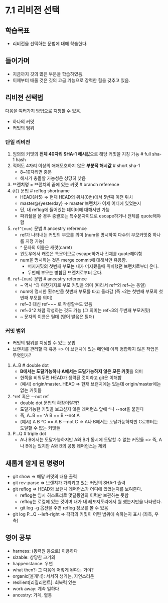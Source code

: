 # 7.1 리비전 선택

## 학습목표
- 리비전을 선택하는 문법에 대해 학습한다.

## 들어가며
- 지금까지 깃의 많은 부분을 학습하였음.
- 이제부터 배울 것은 깃의 고급 기능으로 강력한 힘을 갖추고 있음.

## 리비전 선택법
다음을 여러가지 방법으로 지칭할 수 있음.
- 하나의 커밋
- 커밋의 범위

### 단일 리비전
1. 임의의 커밋의 **전체 40자리 SHA-1 해시값**으로 해당 커밋을 지칭 가능   # full sha-1 hash
2. 적어도 4자리 이상의 애매모호하지 않은 **부분적 해시값**   # short sha-1
   - 8~10자리면 충분
   - 해시가 충돌할 가능성은 상당히 낮음
3. 브랜치명 = 브랜치의 끝에 있는 커밋   # branch reference
4. `@{}` 문법   # reflog shortname
   - HEAD@{5} => 현재 HEAD의 위치(0번)에서 5번째 이전 위치
   - master@{yesterday} => master 브랜치가 어제 어디에 있었는지
   - 단, 내 reflog에 들어있는 데이터에 대해서만 가능
   - 파워쉘을 쓸 경우 중괄호는 특수문자이므로 escape하거나 전체를 quote해야함
5. `ref^[num]` 문법   # ancestry reference
   - ref가 나타내는 커밋의 부모를 의미 (num을 명시하여 다수의 부모커밋중 하나를 지정 가능)
   - ^ 문자의 이름은 캐럿(caret)
   - 윈도우에서 캐럿은 특문이므로 escape하거나 전체를 quote해야함
   - num을 명시하는 것은 merge commit에 대해서만 유용함.
      - 머지커밋의 첫번째 부모는 내가 머지했을때 위치했던 브랜치로부터 온다.
      - 두번째 부모는 병합된 브랜치로부터 온다.
6. `ref~[num]` 문법   # ancestry reference
   - ~ 역시 ^과 마찬가지로 부모 커밋을 의미 (따라서 ref^와 ref~는 동일)
   - num에 명시한 횟수만큼 첫번째 부모를 타고 올라감 (즉 ~2는 첫번째 부모의 첫번째 부모를 의미)
   - ref~3 대신 ref~~~ 로 작성할수도 있음
   - ref~3^2 처럼 작성하는 것도 가능 (그 의미는 ref~3의 두번째 부모커밋)
   - ~ 문자의 이름은 틸데 (영어 발음은 틸더)

### 커밋 범위
- 커밋의 범위를 지정할 수 있는 문법
- 브랜치를 관리할 때 유용 => 이 브랜치에 있는 메인에 아직 병합하지 않은 작업은 무엇인가?

1. A..B   # double dot
   - **B에서는 도달가능하나 A에서는 도달가능하지 않은 모든 커밋**을 의미
   - 한쪽을 비워두면 HEAD가 생략된 것이라고 git은 이해함
   - (예시) origin/master..HEAD => 현재 브랜치에는 있는데 origin/master에는 없는 커밋들
2. ^ref 혹은 --not ref
   - double dot 문법의 확장이랄까?
   - 도달가능한 커밋을 보고싶지 않은 레퍼런스 앞에 ^나 --not을 붙인다
   - 즉, A..B == ^A B == B --not A
   - (예시) A B ^C == A B --not C => A나 B에서는 도달가능하지만 C로부터는 도달할 수 없는 커밋들
3. P...Q   # triple dot
   - A나 B에서는 도달가능하지만 A와 B가 동시에 도달할 수 없는 커밋들 => 즉, A나 B에는 있지만 A와 B의 공통 레퍼런스는 제외

## 새롭게 알게 된 명령어
- git show <commit> => 해당 커밋의 내용 출력
- git rev-parse <branch> => 브랜치가 가리키고 있는 커밋의 SHA-1 출력
- git reflog => HEAD와 브랜치 레퍼런스가 어디에 있었는지를 보여준다.
   - reflog는 임시 히스토리로 몇달동안의 이력만 보관하는 듯함
   - reflog는 로컬에 있는 것이며 내가 내 레포지토리에서 뭘 했는지만을 나타낸다.
   - git log -g 옵션을 주면 reflog 정보를 볼 수 있음
- git log P...Q --left-right => 각각의 커밋이 어떤 범위에 속하는지 표시 (좌측, 우측)

## 영어 공부
- harness: (동력원 등으로) 이용하다
- sizable: 상당한 크기의
- happenstance: 우연
- what then?: 그 다음에 어떻게 된다는 거야?
- organic[올개닉]: 서서히 생기는, 자연스러운
- resilient[리질리언트]: 회복력 있는
- work away: 계속 일하다
- ancestry: 가계, 혈통